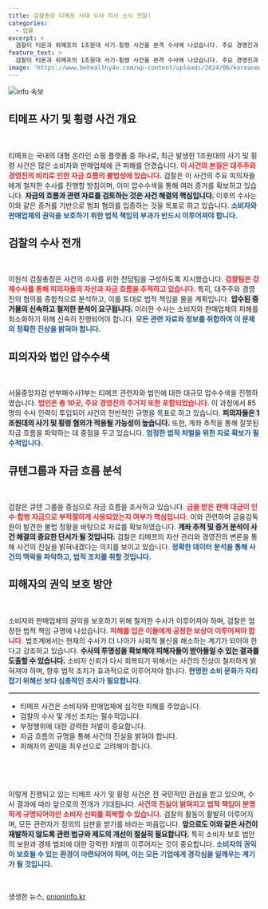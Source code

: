 ```yaml
---
title: 검찰총장 티메프 사태 수사 지시 소식 전달!
categories:
  - 법률
excerpt: >
  검찰이 티몬과 위메프의 1조원대 사기·횡령 사건을 본격 수사에 나섰습니다. 주요 경영진과 대주주를 향한 정밀 수사와 자금 흐름 추적이 진행 중이며, 이들의 법적 책임이 어떻게 규명될지 주목됩니다.
feature_text: >
  검찰이 티몬과 위메프의 1조원대 사기·횡령 사건을 본격 수사에 나섰습니다. 주요 경영진과 대주주를 향한 정밀 수사와 자금 흐름 추적이 진행 중이며, 이들의 법적 책임이 어떻게 규명될지 주목됩니다.
image: 'https://www.behealthy4u.com/wp-content/uploads/2024/06/koreanews.jpg'
---
```


<p><img src="https://www.behealthy4u.com/wp-content/uploads/2024/06/koreanews.jpg" alt="info 속보" /></p>

<h2 data-ke-size="size26">티메프 사기 및 횡령 사건 개요</h2>

<p data-ke-size="size16">&nbsp;</p>

<p>티메프는 국내의 대형 온라인 쇼핑 플랫폼 중 하나로, 최근 발생한 1조원대의 사기 및 횡령 사건은 많은 소비자와 판매업체에 큰 피해를 안겼습니다. <b><span style="color: #ee2323;">이 사건의 본질은 대주주와 경영진의 비리로 인한 자금 흐름의 불법성에 있습니다.</span></b> 검찰은 이 사건의 주요 피의자들에게 철저한 수사를 진행할 방침이며, 이미 압수수색을 통해 여러 증거를 확보하고 있습니다. <b><span style="background-color: #21538527;">자금의 흐름과 관련 자료를 검토하는 것은 사건 해결의 핵심입니다.</span></b> 이후의 수사는 이와 같은 증거를 기반으로 범죄 혐의를 입증하는 것을 목표로 하고 있습니다. <b><span style="color: #1a5490;">소비자와 판매업체의 권익을 보호하기 위한 법적 책임의 부과가 반드시 이루어져야 합니다.</span></b> </p>

<h2 data-ke-size="size26">검찰의 수사 전개</h2>

<p data-ke-size="size16">&nbsp;</p>

<p>이원석 검찰총장은 사건의 수사를 위한 전담팀을 구성하도록 지시했습니다. <b><span style="color: #ee2323;">검찰팀은 강제수사를 통해 피의자들의 자산과 자금 흐름을 추적하고 있습니다.</span></b> 특히, 대주주와 경영진의 혐의를 종합적으로 분석하고, 이를 토대로 법적 책임을 물을 계획입니다. <b><span style="background-color: #21538527;">압수된 증거물의 신속하고 철저한 분석이 요구됩니다.</span></b> 이러한 수사는 소비자와 판매업체의 피해를 최소화하기 위해 신속히 진행되어야 합니다. <b><span style="color: #1a5490;">모든 관련 자료와 정보를 취합하여 이 문제의 정확한 진상을 밝혀야 합니다.</span></b> </p>

<h2 data-ke-size="size26">피의자와 법인 압수수색</h2>

<p data-ke-size="size16">&nbsp;</p>

<p>서울중앙지검 반부패수사1부는 티메프 관련자와 법인에 대한 대규모 압수수색을 진행하였습니다. <b><span style="color: #ee2323;">법인은 총 10곳, 주요 경영진의 주거지 또한 포함되었습니다.</span></b> 이 과정에서 85명의 수사 인력이 투입되어 사건의 전반적인 규명을 목표로 하고 있습니다. <b><span style="background-color: #21538527;">피의자들은 1조원대의 사기 및 횡령 혐의가 적용될 가능성이 높습니다.</span></b> 또한, 계좌 추적을 통해 잘못된 자금 흐름을 파악하는 데 중점을 두고 있습니다. <b><span style="color: #1a5490;">엄정한 법적 처벌을 위한 자료 확보가 필수적입니다.</span></b> </p>

<h2 data-ke-size="size26">큐텐그룹과 자금 흐름 분석</h2>

<p data-ke-size="size16">&nbsp;</p>

<p>검찰은 큐텐 그룹을 중심으로 자금 흐름을 조사하고 있습니다. <b><span style="color: #ee2323;">금을 받은 판매 대금이 인수·합병 자금으로 부적절하게 사용되었는지 여부가 핵심입니다.</span></b> 이와 관련하여 금융감독원이 발견한 불법 정황을 바탕으로 자료를 확보하였습니다. <b><span style="background-color: #21538527;">계좌 추적 및 증거 분석이 사건 해결의 중요한 단서가 될 것입니다.</span></b> 검찰은 티메프의 자산 관리와 경영진의 변론을 통해 사건의 진실을 밝혀내겠다는 의지를 보이고 있습니다. <b><span style="color: #1a5490;">정확한 데이터 분석을 통해 사건의 맥락을 파악하고, 법적 조치를 취할 것입니다.</span></b> </p>

<h2 data-ke-size="size26">피해자의 권익 보호 방안</h2>

<p data-ke-size="size16">&nbsp;</p>

<p>소비자와 판매업체의 권익을 보호하기 위해 철저한 수사가 이루어져야 하며, 검찰은 엄정한 법적 책임 규명에 나섰습니다. <b><span style="color: #ee2323;">피해를 입은 이들에게 공정한 보상이 이루어져야 합니다.</span></b> 법조계에서는 현재의 수사가 더 나아가 사회적 불신을 해소하는 계기가 되어야 한다고 강조하고 있습니다. <b><span style="background-color: #21538527;">수사의 투명성을 확보해야 피해자들이 받아들일 수 있는 결과를 도출할 수 있습니다.</span></b> 소비자 신뢰가 다시 회복되기 위해서는 사건의 진상이 철저하게 밝혀져야 하며, 향후 법적 조치가 효과적으로 이루어져야 합니다. <b><span style="color: #1a5490;">현명한 소비 문화가 자리잡기 위해선 보다 심층적인 조사가 필요합니다.</span></b> </p>

<hr style="border: 1px solid #ccc;">

<ul>
<li>티메프 사건은 소비자와 판매업체에 심각한 피해를 주었습니다.</li>
<li>검찰의 수사 및 개선 조치는 필수적입니다.</li>
<li>부정행위에 대한 강력한 처벌이 중요합니다.</li>
<li>자금 흐름의 규명을 통해 사건의 진실을 밝혀야 합니다.</li>
<li>피해자의 권익을 최우선으로 고려해야 합니다.</li>
</ul>

<p data-ke-size="size16">&nbsp;</p> 

<p data-ke-size="size16">&nbsp;</p>

<p data-ke-size="size16">이렇게 진행되고 있는 티메프 사기 및 횡령 사건은 전 국민적인 관심을 받고 있으며, 수사 결과에 따라 앞으로의 전개가 기대됩니다. <b><span style="color: #ee2323;">사건의 진실이 밝혀지고 법적 책임이 분명하게 규명되어야만 소비자 신뢰를 회복할 수 있습니다.</span></b> 검찰의 활동이 활발히 이루어지며, 모든 관련자가 정의의 심판을 받기를 바라는 마음입니다. <b><span style="background-color: #21538527;">앞으로도 이와 같은 사건이 재발하지 않도록 관련 법규와 제도의 개선이 절실히 필요합니다.</span></b> 특히 소비자 보호 법안의 보완과 경제 범죄에 대한 강력한 처벌이 이루어지는 것이 중요합니다. <b><span style="color: #1a5490;">소비자의 권익이 보호될 수 있는 환경이 마련되어야 하며, 이는 모든 기업에게 경각심을 일깨우는 계기가 될 것입니다.</span></b> 
<p data-ke-size="size16">&nbsp;</p> 
생생한 뉴스, <a href="https://onioninfo.kr" rel="dofollow">onioninfo.kr</a>


